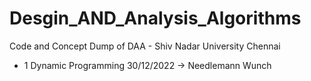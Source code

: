 # Desgin_AND_Analysis_Algorithms
Code and Concept Dump of DAA - Shiv Nadar University Chennai
- 1 Dynamic Programming 30/12/2022 -> Needlemann Wunch
